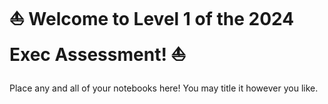 # ⛵ Welcome to Level 1 of the 2024 Exec Assessment! ⛵
Place any and all of your notebooks here! You may title it however you like.
